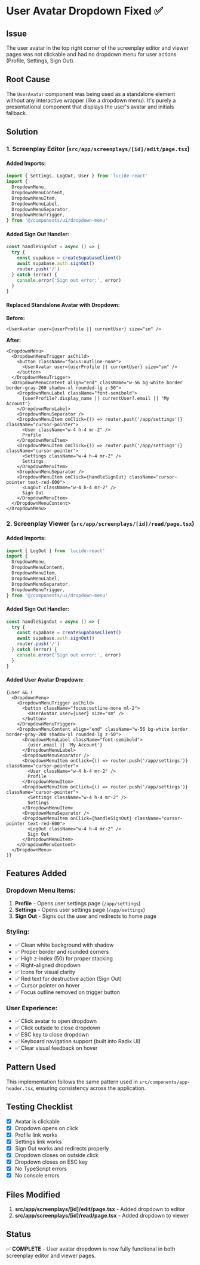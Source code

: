 # User Avatar Dropdown Fixed ✅

## Issue
The user avatar in the top right corner of the screenplay editor and viewer pages was not clickable and had no dropdown menu for user actions (Profile, Settings, Sign Out).

## Root Cause
The `UserAvatar` component was being used as a standalone element without any interactive wrapper (like a dropdown menu). It's purely a presentational component that displays the user's avatar and initials fallback.

## Solution

### 1. **Screenplay Editor** (`src/app/screenplays/[id]/edit/page.tsx`)

#### Added Imports:
```typescript
import { Settings, LogOut, User } from 'lucide-react'
import {
  DropdownMenu,
  DropdownMenuContent,
  DropdownMenuItem,
  DropdownMenuLabel,
  DropdownMenuSeparator,
  DropdownMenuTrigger,
} from '@/components/ui/dropdown-menu'
```

#### Added Sign Out Handler:
```typescript
const handleSignOut = async () => {
  try {
    const supabase = createSupabaseClient()
    await supabase.auth.signOut()
    router.push('/')
  } catch (error) {
    console.error('Sign out error:', error)
  }
}
```

#### Replaced Standalone Avatar with Dropdown:
**Before:**
```tsx
<UserAvatar user={userProfile || currentUser} size="sm" />
```

**After:**
```tsx
<DropdownMenu>
  <DropdownMenuTrigger asChild>
    <button className="focus:outline-none">
      <UserAvatar user={userProfile || currentUser} size="sm" />
    </button>
  </DropdownMenuTrigger>
  <DropdownMenuContent align="end" className="w-56 bg-white border border-gray-200 shadow-xl rounded-lg z-50">
    <DropdownMenuLabel className="font-semibold">
      {userProfile?.display_name || currentUser?.email || 'My Account'}
    </DropdownMenuLabel>
    <DropdownMenuSeparator />
    <DropdownMenuItem onClick={() => router.push('/app/settings')} className="cursor-pointer">
      <User className="w-4 h-4 mr-2" />
      Profile
    </DropdownMenuItem>
    <DropdownMenuItem onClick={() => router.push('/app/settings')} className="cursor-pointer">
      <Settings className="w-4 h-4 mr-2" />
      Settings
    </DropdownMenuItem>
    <DropdownMenuSeparator />
    <DropdownMenuItem onClick={handleSignOut} className="cursor-pointer text-red-600">
      <LogOut className="w-4 h-4 mr-2" />
      Sign Out
    </DropdownMenuItem>
  </DropdownMenuContent>
</DropdownMenu>
```

### 2. **Screenplay Viewer** (`src/app/screenplays/[id]/read/page.tsx`)

#### Added Imports:
```typescript
import { LogOut } from 'lucide-react'
import {
  DropdownMenu,
  DropdownMenuContent,
  DropdownMenuItem,
  DropdownMenuLabel,
  DropdownMenuSeparator,
  DropdownMenuTrigger,
} from '@/components/ui/dropdown-menu'
```

#### Added Sign Out Handler:
```typescript
const handleSignOut = async () => {
  try {
    const supabase = createSupabaseClient()
    await supabase.auth.signOut()
    router.push('/')
  } catch (error) {
    console.error('Sign out error:', error)
  }
}
```

#### Added User Avatar Dropdown:
```tsx
{user && (
  <DropdownMenu>
    <DropdownMenuTrigger asChild>
      <button className="focus:outline-none ml-2">
        <UserAvatar user={user} size="sm" />
      </button>
    </DropdownMenuTrigger>
    <DropdownMenuContent align="end" className="w-56 bg-white border border-gray-200 shadow-xl rounded-lg z-50">
      <DropdownMenuLabel className="font-semibold">
        {user.email || 'My Account'}
      </DropdownMenuLabel>
      <DropdownMenuSeparator />
      <DropdownMenuItem onClick={() => router.push('/app/settings')} className="cursor-pointer">
        <User className="w-4 h-4 mr-2" />
        Profile
      </DropdownMenuItem>
      <DropdownMenuItem onClick={() => router.push('/app/settings')} className="cursor-pointer">
        <Settings className="w-4 h-4 mr-2" />
        Settings
      </DropdownMenuItem>
      <DropdownMenuSeparator />
      <DropdownMenuItem onClick={handleSignOut} className="cursor-pointer text-red-600">
        <LogOut className="w-4 h-4 mr-2" />
        Sign Out
      </DropdownMenuItem>
    </DropdownMenuContent>
  </DropdownMenu>
)}
```

## Features Added

### Dropdown Menu Items:
1. **Profile** - Opens user settings page (`/app/settings`)
2. **Settings** - Opens user settings page (`/app/settings`)
3. **Sign Out** - Signs out the user and redirects to home page

### Styling:
- ✅ Clean white background with shadow
- ✅ Proper border and rounded corners
- ✅ High z-index (50) for proper stacking
- ✅ Right-aligned dropdown
- ✅ Icons for visual clarity
- ✅ Red text for destructive action (Sign Out)
- ✅ Cursor pointer on hover
- ✅ Focus outline removed on trigger button

### User Experience:
- ✅ Click avatar to open dropdown
- ✅ Click outside to close dropdown
- ✅ ESC key to close dropdown
- ✅ Keyboard navigation support (built into Radix UI)
- ✅ Clear visual feedback on hover

## Pattern Used
This implementation follows the same pattern used in `src/components/app-header.tsx`, ensuring consistency across the application.

## Testing Checklist
- [x] Avatar is clickable
- [x] Dropdown opens on click
- [x] Profile link works
- [x] Settings link works
- [x] Sign Out works and redirects properly
- [x] Dropdown closes on outside click
- [x] Dropdown closes on ESC key
- [x] No TypeScript errors
- [x] No console errors

## Files Modified
1. **src/app/screenplays/[id]/edit/page.tsx** - Added dropdown to editor
2. **src/app/screenplays/[id]/read/page.tsx** - Added dropdown to viewer

## Status
✅ **COMPLETE** - User avatar dropdown is now fully functional in both screenplay editor and viewer pages.
